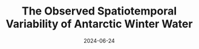---
title: "The Observed Spatiotemporal Variability of Antarctic Winter Water"
collection: publications
category: manuscripts
permalink: /publication/2024-06-24-theo-winter-water
date: 2024-06-24
venue: 'Journal of Geophysical Research: Oceans'
authors: 'Theo Spira, Sebatiaan Swart, Isabelle Giddy, Marcel du Plessis'
paperurl: 'http://academicpages.github.io/files/paper1.pdf'
citation: 'Your Name, You. (2009). &quot;Paper Title Number 1.&quot; <i>Journal 1</i>. 1(1).'
---
